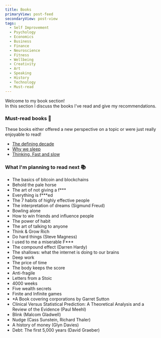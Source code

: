 ```yaml
---
title: Books
primaryView: post-feed
secondaryView: post-view
tags:
  - Self Improvement
  - Psychology
  - Economics
  - Business
  - Finance
  - Neuroscience
  - Fitness
  - Wellbeing
  - Creativity
  - Art
  - Speaking
  - History
  - Technology
  - Must-read
---
```


Welcome to my book section! \
In this section I discuss the books I've read and give my recommendations.

<divider></divider>

### Must-read books 👀
These books either offered a new perspective on a topic or were just really enjoyable to read!
- [The defining decade](/books/the-defining-decade)
- [Why we sleep](/books/why-we-sleep)
- [Thinking, Fast and slow](/books/thinking-fast-and-slow)

### What I'm planning to read next 📚
- The basics of bitcoin and blockchains <!-- Currently reading - I don't know anything about crypto 🙈 -->
- Behold the pale horse <!-- A friend recommended this to me. Not sure what to expect -->
- The art of not giving a f***
- Everything is f***ed
- The 7 habits of highly effective people
- The interpretation of dreams (Sigmund Freud)
- Bowling alone
- How to win friends and influence people
- The power of habit
- The art of talking to anyone
- Think & Grow Rich
- Do hard things (Steve Magness)
- I used to me a miserable F***
- The compound effect (Darren Hardy)
- The shallows: what the internet is doing to our brains
- Deep work
- The price of time
- The body keeps the score
- Anti-fragile
- Letters from a Stoic
- 4000 weeks
- Five wealth secrets
- Finite and Infinite games
- *A Book covering corporations by Garret Sutton <!-- Still need to determine which book of his to read -->
- Clinical Versus Statistical Prediction: A Theoretical Analysis and a Review of the Evidence (Paul Meehl) <!-- Heavily referenced in Chapter 21 of "Thinking, Fast and Slow". It was also called "My Disturbing Little Book", likely because it was so controversial. -->
- Blink (Malcom Gladwell)
- Nudge (Cass Sunstein, Richard Thaler) <!-- Referenced in "Thinking, Fast and Slow" -->
- A history of money (Glyn Davies) <!-- Referenced in "The basics of Bitcoins and Blockchains" -->
- Debt: The first 5,000 years (David Graeber) <!-- Referenced in "The basics of Bitcoins and Blockchains" -->

<!--
#### Genres to read more
- History
- Finances 
    - More about the stock market
        - Different kinds of stocks
    - More about investments
    - More about taxes
    - More about business expenses
-->


<!--
### Everything I've read
I didn't get that much into reading until late 2020. Even then I was only reading a little bit. It wasn't until late 2022 that I started reading consistently (every day).
#### 2020
- The nocturnal brain 🧠
#### 2021
- Outliers 🧠
- The senior software engineer 👨‍💻
#### 2022
- How to talk to anyone 🗣️
- Rich dad poor dad 💰
- Talking to strangers 🧠
- The millionaire fast lane 💰
#### 2023
- Show your work! 🎨
- Atomic habits 🧠
- The defining decade 💰⏳👨‍👩‍👦
- Why we sleep 🧠😴
- 12 Rules for life 😊
- Your brain on porn 🧠❌
- Don’t eat the marshmallow yet 🧠💰
- Thinking, Fast and Slow

-->

